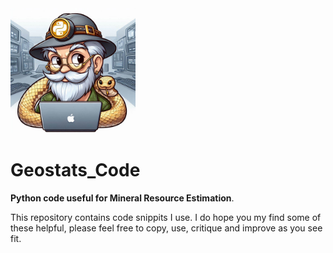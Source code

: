<img src="https://github.com/erebus-mre/Geostats_Code/blob/main/pygeologist.jpeg" width="200"/>

# Geostats_Code

**Python code useful for Mineral Resource Estimation**.

This repository contains code snippits I use. I do hope you my find some of these helpful, please feel free to copy, use, critique and improve as you see fit.
